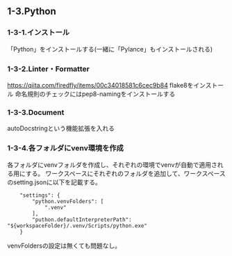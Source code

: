 ## 1-3.Python

### 1-3-1.インストール

「Python」をインストールする(一緒に「Pylance」もインストールされる)

### 1-3-2.Linter・Formatter
https://qiita.com/firedfly/items/00c34018581c6cec9b84
flake8をインストール
命名規則のチェックにはpep8-namingをインストールする

### 1-3-3.Document
autoDocstringという機能拡張を入れる

### 1-3-4.各フォルダにvenv環境を作成

各フォルダにvenvフォルダを作成し、それぞれの環境でvenvが自動で適用される用にする。
ワークスペースにそれぞれのフォルダを追加して、ワークスペースのsetting.jsonに以下を記載する。

```
	"settings": {
		"python.venvFolders": [
			".venv"
		],
		"puthon.defaultInterpreterPath": "${workspaceFolder}/.venv/Scripts/python.exe"
	}
```

venvFoldersの設定は無くても問題なし。

